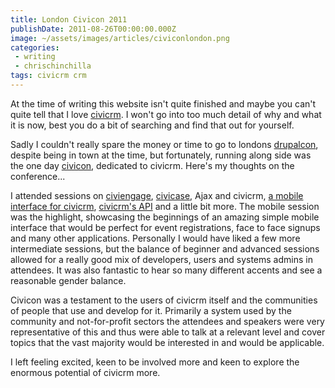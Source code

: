 ```yaml
---
title: London Civicon 2011
publishDate: 2011-08-26T00:00:00.000Z
image: ~/assets/images/articles/civiconlondon.png
categories:
 - writing
 - chrischinchilla
tags: civicrm crm
---
```


At the time of writing this website isn't quite finished and maybe you can't quite tell that I love <a href="https://www.civicrm.org" target="_blank">civicrm</a>. I won't go into too much detail of why and what it is now, best you do a bit of searching and find that out for yourself.

Sadly I couldn't really spare the money or time to go to londons <a href="https://london2011.drupal.org/" target="_blank">drupalcon</a>, despite being in town at the time, but fortunately, running along side was the one day <a href="https://london2011.civicrm.org" target="_blank">civicon</a>, dedicated to civicrm. Here's my thoughts on the conference...

I attended sessions on <a href="https://en.flossmanuals.net/civicrm/ch056_what-is-civiengage/" target="_blank">civiengage</a>, <a href="https://civicrm.org/civicase" target="_blank">civicase</a>, Ajax and civicrm, <a href="https://civicrm.org/blogs/mbriney/civimobile-concept" target="_blank">a mobile interface for civicrm</a>, <a href="https://civicrm.org/API_version_3" target="_blank">civicrm's API</a> and a little bit more. The mobile session was the highlight, showcasing the beginnings of an amazing simple mobile interface that would be perfect for event registrations, face to face signups and many other applications. Personally I would have liked a few more intermediate sessions, but the balance of beginner and advanced sessions allowed for a really good mix of developers, users and systems admins in attendees. It was also fantastic to hear so many different accents and see a reasonable gender balance.

Civicon was a testament to the users of civicrm itself and the communities of people that use and develop for it. Primarily a system used by the community and not-for-profit sectors the attendees and speakers were very representative of this and thus were able to talk at a relevant level and cover topics that the vast majority would be interested in and would be applicable.

I left feeling excited, keen to be involved more and keen to explore the enormous potential of civicrm more.
